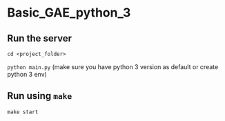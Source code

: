 # Basic_GAE_python_3

## Run the server
  
`cd <project_folder>`

`python main.py` (make sure you have python 3 version as default or create python 3 env)

## Run using `make`

`make start`

  
